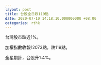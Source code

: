 ```yaml
---
layout: post
title: 台股全日跌119點
date: 2020-07-10 14:18:10.000000000 +08:00
categories: rthk
---
```


台灣股市跌近1%。

加權指數收報12073點，跌119點。

全星期計，台股升1.4%。
